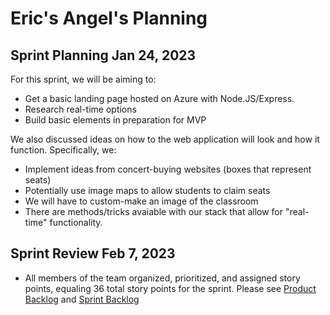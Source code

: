 # Eric's Angel's Planning
## Sprint Planning Jan 24, 2023

For this sprint, we will be aiming to:
- Get a basic landing page hosted on Azure with Node.JS/Express.
- Research real-time options
- Build basic elements in preparation for MVP

We also discussed ideas on how to the web application will look
and how it function. Specifically, we:
- Implement ideas from concert-buying websites (boxes that represent seats)
- Potentially use image maps to allow students to claim seats
- We will have to custom-make an image of the classroom
- There are methods/tricks avaiable with our stack that allow for "real-time"
functionality.

## Sprint Review Feb 7, 2023
- All members of the team organized, prioritized, and assigned
story points, equaling 36 total story points for the sprint. Please see
[Product Backlog](https://github.com/UltimateSeatSelectorInc/UltimateSeatSelector/blob/0763338a0fba9ec53585e159a14902b029b7ec28/DOCS/PRODUCT-BACKLOG.md) 
and [Sprint Backlog](https://github.com/UltimateSeatSelectorInc/UltimateSeatSelector/blob/0763338a0fba9ec53585e159a14902b029b7ec28/DOCS/SPRINT-BACKLOG.md)
